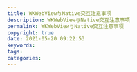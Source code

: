 ```yaml
---
title: WKWebView与Native交互注意事项
description: WKWebView与Native交互注意事项
permalink: WKWebView与Native交互注意事项
copyright: true
date: 2021-05-20 09:22:53
keywords:
tags:
categories:
---
```

